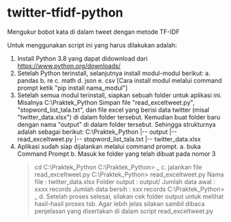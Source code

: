 # twitter-tfidf-python
Mengukur bobot kata di dalam tweet dengan metode TF-IDF

Untuk menggunakan script ini yang harus dilakukan adalah:
1. Install Python 3.8 yang dapat didownload dari https://www.python.org/downloads/
2. Setelah Python terinstall, selanjutnya install modul-modul berikut:
   a. pandas
   b. re
   c. math
   d. json
   e. csv
   [Cara install modul melalui command prompt ketik "pip install nama_modul"]
3. Setelah semua modul terinstall, siapkan sebuah folder untuk aplikasi ini.
   Misalnya C:\Praktek_Python
   Simpan file "read_exceltweet.py", "stopword_list_tala.txt", dan file excel yang berisi data twitter (misal "twitter_data.xlsx") di dalam folder tersebut.
   Kemudian buat folder baru dengan nama "output" di dalam folder tersebut.
   Sehingga strukturnya adalah sebagai berikut:
   C:\Praktek_Python
      |-- output
      |-- read_exceltweet.py
      |-- stopword_list_tala.txt
      |-- twitter_data.xlsx
 4. Aplikasi sudah siap dijalankan melalui command prompt.
    a. buka Command Prompt
    b. Masuk ke folder yang telah dibuat pada nomor 3
       > cd C:\Praktek_Python <ENTER>
       C:\Praktek_Python> _
    c. jalankan file read_exceltweet.py
       C:\Praktek_Python> read_exceltweet.py <ENTER>
       Nama file :  twitter_data.xlsx
       Folder output :  output/
       Jumlah data awal :  xxxx  records
       Jumlah data bersih :  xxx  records
       C:\Praktek_Python> _
    d. Setelah proses selesai, silakan cek folder output untuk melihat hasil-hasil proses tsb.
       Agar lebih jelas silakan sambil dibaca penjelasan yang disertakan di dalam script read_exceltweet.py


    
    
   
